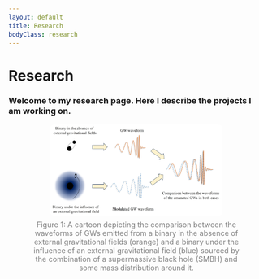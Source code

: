 ```yaml
---
layout: default
title: Research
bodyClass: research
---
```


# Research

<div class="research-container">
  <div class="research-text">
    <h3>Welcome to my research page. Here I describe the projects I am working on.</h3>
    <p>
      <figure style="text-align: center;">
        <img src="/assets/Research/Profiling_Depict.jpg" alt="Project 1 figure" style="max-width:80%; border-radius:8px;">
        <figcaption style="font-size:0.9rem; color:gray; margin-top:5px;">
        Figure 1: A cartoon depicting the comparison between the waveforms of GWs emitted from a binary in the absence of external gravitational fields (orange) and a binary under the influence of an external gravitational field (blue) sourced by the combination of a supermassive black hole (SMBH) and some mass distribution around it. 
        </figcaption>
      </figure>
    </p>
  </div>
</div>

